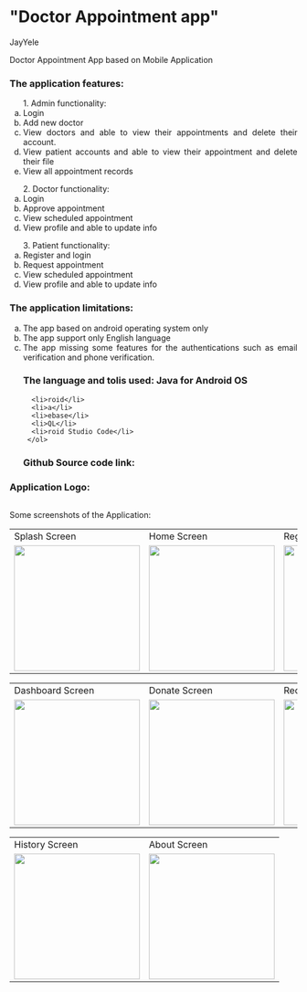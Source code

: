 <div align="justify">
  <h1>"Doctor Appointment app" </h1>
  <p>JayYele</p>
<p>Doctor Appointment App based on Mobile Application<p>
  <h3>The application features:</h3>
  <ol type="a">1. Admin functionality: 
    <li>Login</li>
    <li>Add new doctor </li>
    <li>View doctors and able to view their appointments and delete their account.</li>
    <li>View patient accounts and able to view their appointment and delete their file</li>
    <li>View all appointment records</li>
  </ol>

  <ol type="a">2. Doctor functionality: 
    <li>Login</li>
    <li>Approve appointment </li>
    <li>View scheduled appointment</li>
    <li>View profile and able to update info</li>
  </ol>

  <ol type="a">3. Patient functionality:
    <li>Register and login</li>
    <li>Request appointment</li>
    <li>View scheduled appointment</li>
    <li>View profile and able to update info</li>
  </ol>

  <h3>The application limitations:</h3>
  <ol type="a">
    <li>The app based on android operating system only </li>
    <li>The app support only English language </li>
    <li>The app missing some features for the authentications such as email verification and phone verification. </li>
  </ol>

  <ol type="a"><h3>The language and tolis used: Java for Android OS </h3>
     
      <li>roid</li>
      <li>a</li>
      <li>ebase</li>
      <li>QL</li>
      <li>roid Studio Code</li>
     </ol>
  <h3>Github Source code link:   <h3>
    </p>

</div>

<h3>Application Logo:</h3>

<p align="center">
  <img src="">
</p>

Some screenshots of the Application: 
<p align="center" float="left">
<table>
  <tr>
    <td>Splash Screen</td>
    <td>Home Screen</td>
    <td>Register Screen</td>
    <td>Login Screen</td>
  </tr>
  <tr>
    <td><img src="" width="220"></td>
    <td><img src="" width="220"></td>
    <td><img src="" width="220"></td>
    <td><img src="" width="220"></td>
  </tr>
 </table>
 <table>
  <tr>
    <td>Dashboard Screen</td>
    <td>Donate Screen</td>
    <td>Receive Screen</td>
    <td>Food Map Screen</td>
  </tr>
  <tr>
    <td><img src="" width="220"></td>
    <td><img src="" width="220"></td>
    <td><img src="" width="220"></td>
    <td><img src="" width="220"></td>
  </tr>
 </table>
 </table>
 <table>
  <tr>
    <td>History Screen</td>
    <td>About Screen</td>
  </tr>
  <tr>
    <td><img src="" width="220"></td>
    <td><img src="" width="220"></td>
  </tr>
 </table>
 </p>
